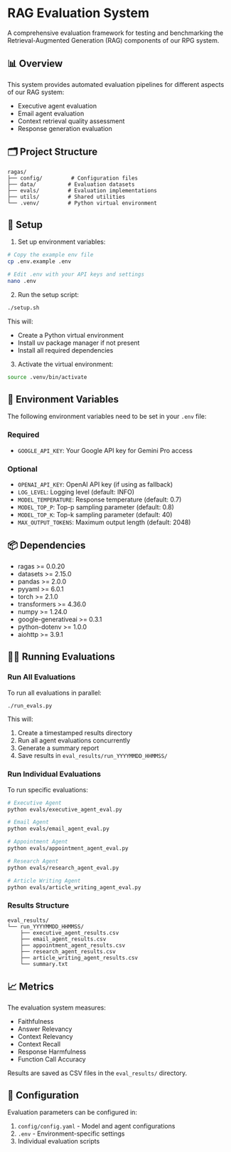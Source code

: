 # RAG Evaluation System

A comprehensive evaluation framework for testing and benchmarking the Retrieval-Augmented Generation (RAG) components of our RPG system.

## 📊 Overview

This system provides automated evaluation pipelines for different aspects of our RAG system:
- Executive agent evaluation
- Email agent evaluation
- Context retrieval quality assessment
- Response generation evaluation

## 🗂️ Project Structure

```
ragas/
├── config/         # Configuration files
├── data/          # Evaluation datasets
├── evals/         # Evaluation implementations
├── utils/         # Shared utilities
└── .venv/         # Python virtual environment
```

## 🔧 Setup

1. Set up environment variables:
```bash
# Copy the example env file
cp .env.example .env

# Edit .env with your API keys and settings
nano .env
```

2. Run the setup script:
```bash
./setup.sh
```

This will:
- Create a Python virtual environment
- Install uv package manager if not present
- Install all required dependencies

3. Activate the virtual environment:
```bash
source .venv/bin/activate
```

## 🔑 Environment Variables

The following environment variables need to be set in your `.env` file:

### Required
- `GOOGLE_API_KEY`: Your Google API key for Gemini Pro access

### Optional
- `OPENAI_API_KEY`: OpenAI API key (if using as fallback)
- `LOG_LEVEL`: Logging level (default: INFO)
- `MODEL_TEMPERATURE`: Response temperature (default: 0.7)
- `MODEL_TOP_P`: Top-p sampling parameter (default: 0.8)
- `MODEL_TOP_K`: Top-k sampling parameter (default: 40)
- `MAX_OUTPUT_TOKENS`: Maximum output length (default: 2048)

## 📦 Dependencies

- ragas >= 0.0.20
- datasets >= 2.15.0
- pandas >= 2.0.0
- pyyaml >= 6.0.1
- torch >= 2.1.0
- transformers >= 4.36.0
- numpy >= 1.24.0
- google-generativeai >= 0.3.1
- python-dotenv >= 1.0.0
- aiohttp >= 3.9.1

## 🏃‍♂️ Running Evaluations

### Run All Evaluations
To run all evaluations in parallel:
```bash
./run_evals.py
```

This will:
1. Create a timestamped results directory
2. Run all agent evaluations concurrently
3. Generate a summary report
4. Save results in `eval_results/run_YYYYMMDD_HHMMSS/`

### Run Individual Evaluations
To run specific evaluations:

```bash
# Executive Agent
python evals/executive_agent_eval.py

# Email Agent
python evals/email_agent_eval.py

# Appointment Agent
python evals/appointment_agent_eval.py

# Research Agent
python evals/research_agent_eval.py

# Article Writing Agent
python evals/article_writing_agent_eval.py
```

### Results Structure
```
eval_results/
└── run_YYYYMMDD_HHMMSS/
    ├── executive_agent_results.csv
    ├── email_agent_results.csv
    ├── appointment_agent_results.csv
    ├── research_agent_results.csv
    ├── article_writing_agent_results.csv
    └── summary.txt
```

## 📈 Metrics

The evaluation system measures:
- Faithfulness
- Answer Relevancy
- Context Relevancy
- Context Recall
- Response Harmfulness
- Function Call Accuracy

Results are saved as CSV files in the `eval_results/` directory.

## 📝 Configuration

Evaluation parameters can be configured in:
1. `config/config.yaml` - Model and agent configurations
2. `.env` - Environment-specific settings
3. Individual evaluation scripts
